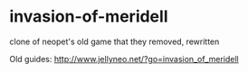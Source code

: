# invasion-of-meridell
clone of neopet's old game that they removed, rewritten


Old guides:
http://www.jellyneo.net/?go=invasion_of_meridell
